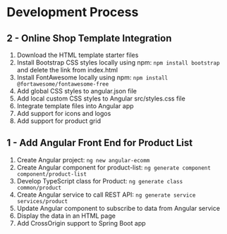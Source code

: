 Development Process
===================

2 - Online Shop Template Integration
------------------------------------
1. Download the HTML template starter files
2. Install Bootstrap CSS styles locally using npm: `npm install bootstrap` and delete the link from index.html
3. Install FontAwesome locally using npm: `npm install @fortawesome/fontawesome-free`
4. Add global CSS styles to angular.json file
5. Add local custom CSS styles to Angular src/styles.css file
6. Integrate template files into Angular app
7. Add support for icons and logos
8. Add support for product grid

1 - Add Angular Front End for Product List
------------------------------------------
1. Create Angular project: `ng new angular-ecomm`
2. Create Angular component for product-list: `ng generate component component/product-list`
3. Develop TypeScript class for Product: `ng generate class common/product`
4. Create Angular service to call REST API: `ng generate service services/product`
5. Update Angular component to subscribe to data from Angular service
6. Display the data in an HTML page
7. Add CrossOrigin support to Spring Boot app

